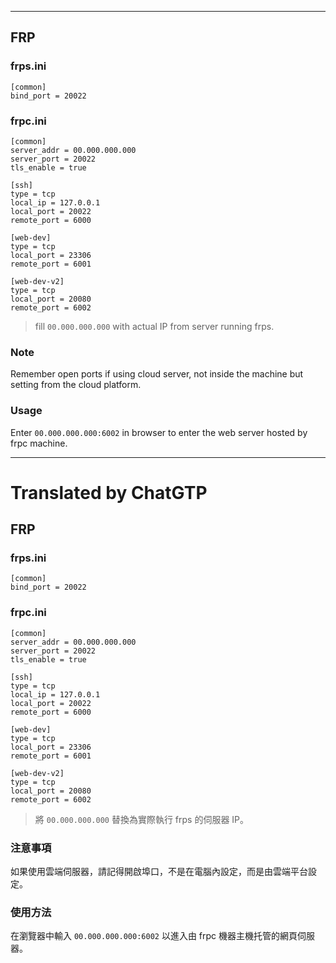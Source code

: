 <!--HugoNoteFlag-->

---

## FRP

### frps.ini

```shell
[common]
bind_port = 20022
```

### frpc.ini

```shell
[common]
server_addr = 00.000.000.000
server_port = 20022
tls_enable = true 

[ssh]
type = tcp
local_ip = 127.0.0.1
local_port = 20022
remote_port = 6000

[web-dev]
type = tcp
local_port = 23306
remote_port = 6001

[web-dev-v2]
type = tcp
local_port = 20080
remote_port = 6002
```

> fill `00.000.000.000` with actual IP from server running frps. 


### Note

Remember open ports if using cloud server, not inside the machine but setting from the cloud platform.

### Usage

Enter `00.000.000.000:6002` in browser to enter the web server hosted by frpc machine.

---

<!--HugoNoteZhFlag-->

# Translated by ChatGTP

## FRP

### frps.ini

```shell
[common]
bind_port = 20022
```

### frpc.ini

```shell
[common]
server_addr = 00.000.000.000
server_port = 20022
tls_enable = true 

[ssh]
type = tcp
local_ip = 127.0.0.1
local_port = 20022
remote_port = 6000

[web-dev]
type = tcp
local_port = 23306
remote_port = 6001

[web-dev-v2]
type = tcp
local_port = 20080
remote_port = 6002
```

> 將 `00.000.000.000` 替換為實際執行 frps 的伺服器 IP。


### 注意事項

如果使用雲端伺服器，請記得開啟埠口，不是在電腦內設定，而是由雲端平台設定。

### 使用方法

在瀏覽器中輸入 `00.000.000.000:6002` 以進入由 frpc 機器主機托管的網頁伺服器。